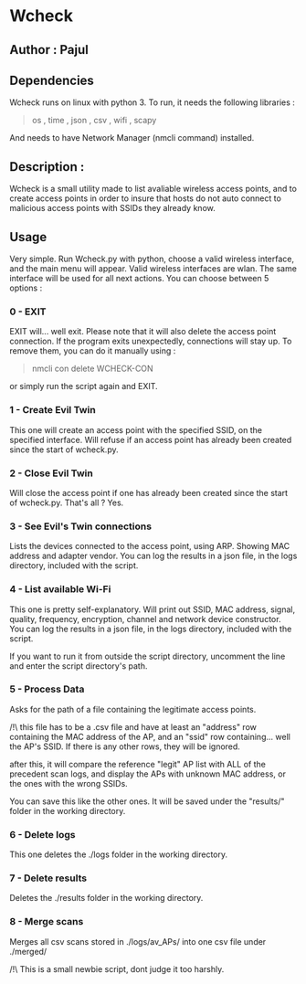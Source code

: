 # Wcheck
## Author : Pajul

## Dependencies

Wcheck runs on linux with python 3.
To run, it needs the following libraries : 
> os , time , json , csv , wifi , scapy

And needs to have Network Manager (nmcli command) installed.

## Description :

Wcheck is a small utility made to list avaliable wireless access points,
and to create access points in order to insure that hosts do not auto connect to
malicious access points with SSIDs they already know.

## Usage

Very simple.
Run Wcheck.py with python, choose a valid wireless interface,
and the main menu will appear.
Valid wireless interfaces are wlan.
The same interface will be used for all next actions.
You can choose between 5 options :


### 0 - EXIT 

EXIT will... well exit. Please note that it will also delete the access point connection.
If the program exits unexpectedly, connections will stay up.
To remove them, you can do it manually using : 

 >nmcli con delete WCHECK-CON

or simply run the script again and EXIT.

### 1 - Create Evil Twin

This one will create an access point with the specified SSID, on the specified interface.
Will refuse if an access point has already been created since the start of wcheck.py.

### 2 - Close Evil Twin

Will close the access point if one has already been created since the start of wcheck.py.
That's all ?
Yes.

### 3 - See Evil's Twin connections

Lists the devices connected to the access point, using ARP.
Showing MAC address and adapter vendor.
You can log the results in a json file, in the logs directory, included with the script.

### 4 - List available Wi-Fi

This one is pretty self-explanatory.
Will print out SSID, MAC address, signal, quality, frequency, encryption, channel and network device constructor.
You can log the results in a json file, in the logs directory, included with the script.

If you want to run it from outside the script directory, uncomment the line and enter the script directory's path.


### 5 - Process Data

Asks for the path of a file containing the legitimate access points.

/!\ this file has to be a .csv file and have at least an "address" row containing the MAC address of the AP, and an "ssid" row containing... well the AP's SSID.
If there is any other rows, they will be ignored.

after this, it will compare the reference "legit" AP list with ALL of the precedent scan logs, and display the APs with unknown MAC address, or the ones with the wrong SSIDs.

You can save this like the other ones. It will be saved under the "results/" folder in the working directory.

### 6 - Delete logs 

This one deletes the ./logs folder in the working directory.

### 7 - Delete results

Deletes the ./results folder in the working directory.

### 8 - Merge scans 

Merges all csv scans stored in ./logs/av_APs/
into one csv file under ./merged/


/!\ This is a small newbie script, dont judge it too harshly.
